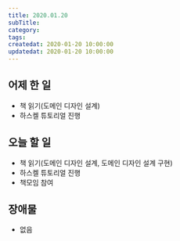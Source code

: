 ```yaml
---
title: 2020.01.20
subTitle: 
category: 
tags: 
createdat: 2020-01-20 10:00:00
updatedat: 2020-01-20 10:00:00
---
```


## 어제 한 일

* 책 읽기(도메인 디자인 설계)
* 하스켈 튜토리얼 진행

## 오늘 할 일

* 책 읽기(도메인 디자인 설계, 도메인 디자인 설계 구현)
* 하스켈 튜토리얼 진행
* 책모임 참여

## 장애물

* 없음
